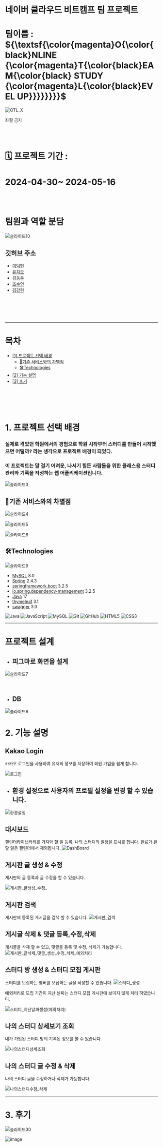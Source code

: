 # 네이버 클라우드 비트캠프 팀 프로젝트
# 팀이름 :  ${\textsf{\color{magenta}O{\color{black}NLINE {\color{magenta}T{\color{black}EAM{\color{black} STUDY {\color{magenta}L{\color{black}EVEL UP}}}}}}}}$ 

<!--프로젝트 대문 이미지-->
![OTL_X](https://github.com/TeamOTL/OTL/assets/162311939/f7caf395-caaa-40ff-912f-d3fcadb70b76)

좌절 금지

<br>



<br>

<!-- 프로젝트 기간 -->
# 🗓️ 프로젝트 기간 : 
<h1>2024-04-30~ 2024-05-16</h1>

<br>



<br>

# 팀원과 역할 분담

![슬라이드10](https://github.com/TeamOTL/OTL/assets/162311939/bf45ccd3-0916-4f1a-a427-6e4192f8aa08)


## 깃허브 주소
- [이덕현](https://github.com/coding-salmon)
- [유지오](https://github.com/jidefine)
- [김동우](https://github.com/99duuk)
- [조수연](https://github.com/sue-23)
- [김강현](https://github.com/hmmumm)

<br><br><br><br>
  <HR>
  
<!--목차-->
# 목차
- [[1] 프로젝트 선택 배경](#1-프로젝트-선택-배경)
  - [🚀기존 서비스와의 차별점](#기존-서비스와의-차별점)
  - [🛠️Technologies](#Technologies)
- [[2] 기능 설명](#2-기능-설명)
- [[3] 후기](#3.-후기)

<br><br><br><br>


# 1. 프로젝트 선택 배경
### 실제로 겪었던 학원에서의 경험으로 학원 시작부터 스터디를 만들어 시작했으면 어떨까? 라는 생각으로 프로젝트 배경이 되었다.
###  이 프로젝트는 말 걸기 어려운, 나서기 힘든 사람들을 위한 클래스용 스터디 관리와 기록을 작성하는 웹 어플리케이션입니다.
![슬라이드3](https://github.com/TeamOTL/OTL/assets/162311939/5dd6016e-d7b9-4340-a69e-ff1e9905f857)



## 🚀기존 서비스와의 차별점

![슬라이드4](https://github.com/TeamOTL/OTL/assets/162311939/a0476a1a-6003-4a61-8e37-e0eb1e1c665c)

![슬라이드5](https://github.com/TeamOTL/OTL/assets/162311939/626f1bc5-0d65-4d5a-a760-2ddeae1f162d)

![슬라이드6](https://github.com/TeamOTL/OTL/assets/162311939/ef5b8968-8828-43f3-bd97-7a9e210fec47)



## 🛠️Technologies

![슬라이드9](https://github.com/TeamOTL/OTL/assets/162311939/a87e8b4e-8b44-4739-a20c-65fca8debb58)

- [MySQL](https://www.mysql.com/) 8.0
- [Spring](https://spring.io/) 2.4.3
- [springframework.boot](https://spring.io/projects/spring-boot) 3.2.5
- [io.spring.dependency-management](https://docs.spring.io/dependency-management-plugin/docs/current/reference/html) 3.2.5
- [Java](https://www.java.com/ko/) 17
- [thymeleaf](https://www.thymeleaf.org/) 3.1
- [swagger](https://swagger.io/) 3.0

<!--배지-->
![Java](https://img.shields.io/badge/Java-ED8B00?style=for-the-badge&logo=java&logoColor=white)
![JavaScript](https://img.shields.io/badge/JavaScript-F7DF1E?style=for-the-badge&logo=javascript&logoColor=black)
![MySQL](https://img.shields.io/badge/MySQL-4479A1?style=for-the-badge&logo=mysql&logoColor=white)
![Git](https://img.shields.io/badge/Git-F05032?style=for-the-badge&logo=git&logoColor=white)
![GitHub](https://img.shields.io/badge/GitHub-181717?style=for-the-badge&logo=github&logoColor=white)
![HTML5](https://img.shields.io/badge/HTML5-E34F26?style=for-the-badge&logo=html5&logoColor=white)
![CSS3](https://img.shields.io/badge/CSS3-1572B6?style=for-the-badge&logo=css3&logoColor=white)

<hr>

# 프로젝트 설계
- <h2>피그마로 화면을 설계</h2>
![슬라이드7](https://github.com/TeamOTL/OTL/assets/162311939/6463d7b6-cba3-497a-8de3-45f117534809)


<br>

- <h2>DB</h2>
![슬라이드8](https://github.com/TeamOTL/OTL/assets/162311939/6c02a4b0-f8b2-46f8-b5de-c249c9be7275)


# 2. 기능 설명


## <h2>Kakao Login</h2>
카카오 로그인을 사용하여 유저의 정보를 저장하여 회원 가입을 쉽게 합니다.

![로그인](https://github.com/TeamOTL/OTL/assets/162311939/672d6d65-5be8-4684-b3d2-386e6c53e7f0)

- <h2>환경 설정으로 사용자의 프로필 설정을 변경 할 수 있습니다.</h2>
![환경설정](https://github.com/TeamOTL/OTL/assets/162311939/7872afa7-8ac3-4adb-9c2b-c2c034c1b829)


## <h2>대시보드</h2>
캘린더라이브러리를 가져와 할 일 등록, 나의 스터디의 일정을 표시를 합니다. 완료가 된 할 일은 캘린더에서 제외됩니다.
![DashBoard](https://github.com/TeamOTL/OTL/assets/162311939/1dc9abb4-00a5-4861-a5ec-dbb93aefc081)

## <h2>게시판 글 생성 & 수정</h2>
게시판의 글 등록과 글 수정을 할 수 있습니다.

![게시판_글생성_수정_](https://github.com/TeamOTL/OTL/assets/162311939/ef54becf-f6b7-4047-a796-d218ac1d79e0)

## <h2>게시판 검색</h2>
게시판에 등록된 게시글을 검색 할 수 있습니다.
![게시판_검색](https://github.com/TeamOTL/OTL/assets/162311939/2db61e2d-2446-48c8-9618-5699278d79a0)

## <h2>게시글 삭제 & 댓글 등록,수정,삭제</h2>
게시글을 삭제 할 수 있고, 댓글을 등록 및 수정, 삭제가 가능합니다.
![게시판_글삭제_댓글_생성_수정_삭제_예외처리](https://github.com/TeamOTL/OTL/assets/162311939/424cd84f-ddfe-4ed7-8b45-4ea19ec94144)


## <h2>스터디 방 생성 & 스터디 모집 게시판 </h2>
스터디를 모집하는 멤버를 모집하는 글을 작성할 수 있습니다.
![스터디_생성](https://github.com/TeamOTL/OTL/assets/162311939/9cd31a1c-25e3-4d1e-b8d0-83f1737fb2c8)

예외처리로 모집 기간이 지난 날짜는 스터디 모집 게시판에 보이지 않게 처리 하였습니다.

![스터디_지난날짜생성(예외처리)](https://github.com/TeamOTL/OTL/assets/162311939/abc1dd8a-0ed4-4ffd-b6d1-e1963e3dfce5)


## <h2>나의 스터디 상세보기 조회</h2>
내가 가입된 스터디 방의 기록된 정보를 볼 수 있습니다.

![나의스터디상세조회](https://github.com/TeamOTL/OTL/assets/162311939/66f479f1-369d-4c18-8bc0-7c30fccf44eb)

## <h2>나의 스터디 글 수정 & 삭제</h2>
나의 스터디 글을 수정하거나 삭제가 가능합니다.

![나의스터디수정_삭제](https://github.com/TeamOTL/OTL/assets/162311939/736b8d89-2374-41ec-b217-400a85bf2522)


<hr>


# 3️. 후기

![슬라이드30](https://github.com/TeamOTL/OTL/assets/162311939/740fd877-e928-4f58-b2c3-bc130223f4c7)



![image](https://github.com/TeamOTL/OTL/assets/162311939/36a80ea3-e9ec-4401-9519-49407e818521)



